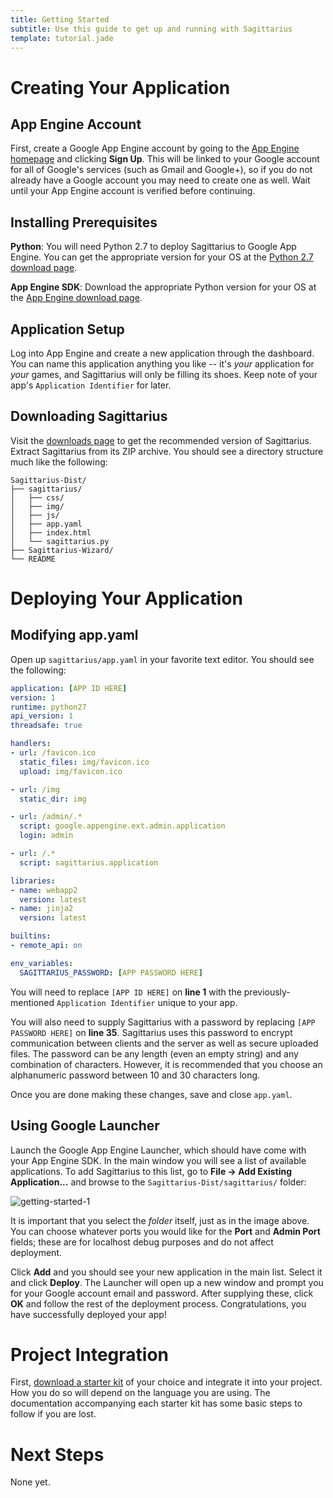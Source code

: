 ```yaml
---
title: Getting Started
subtitle: Use this guide to get up and running with Sagittarius
template: tutorial.jade
---
```


# Creating Your Application

## App Engine Account

First, create a Google App Engine account by going to the [App Engine homepage](https://developers.google.com/appengine/) and clicking **Sign Up**. This will be linked to your Google account for all of Google's services (such as Gmail and Google+), so if you do not already have a Google account you may need to create one as well. Wait until your App Engine account is verified before continuing.

## Installing Prerequisites

**Python**: You will need Python 2.7 to deploy Sagittarius to Google App Engine. You can get the appropriate version for your OS at the [Python 2.7 download page](http://www.python.org/download/releases/2.7/).
					
**App Engine SDK**: Download the appropriate Python version for your OS at the [App Engine download page](https://developers.google.com/appengine/downloads#Google_App_Engine_SDK_for_Python).

## Application Setup

Log into App Engine and create a new application through the dashboard. You can name this application anything you like -- it's *your* application for *your* games, and Sagittarius will only be filling its shoes. Keep note of your app's `Application Identifier` for later.

## Downloading Sagittarius

Visit the [downloads page](https://github.com/willyg302/Sagittarius/releases) to get the recommended version of Sagittarius. Extract Sagittarius from its ZIP archive. You should see a directory structure much like the following:

```
Sagittarius-Dist/
├── sagittarius/
│   ├── css/
│   ├── img/
│   ├── js/
│   ├── app.yaml
│   ├── index.html
│   └── sagittarius.py
├── Sagittarius-Wizard/
└── README
```

# Deploying Your Application

## Modifying app.yaml

Open up `sagittarius/app.yaml` in your favorite text editor. You should see the following:

```yaml
application: [APP ID HERE]
version: 1
runtime: python27
api_version: 1
threadsafe: true

handlers:
- url: /favicon.ico
  static_files: img/favicon.ico
  upload: img/favicon.ico

- url: /img
  static_dir: img

- url: /admin/.*
  script: google.appengine.ext.admin.application
  login: admin

- url: /.*
  script: sagittarius.application

libraries:
- name: webapp2
  version: latest
- name: jinja2
  version: latest

builtins:
- remote_api: on

env_variables:
  SAGITTARIUS_PASSWORD: [APP PASSWORD HERE]
```

You will need to replace `[APP ID HERE]` on **line 1** with the previously-mentioned `Application Identifier` unique to your app.

You will also need to supply Sagittarius with a password by replacing `[APP PASSWORD HERE]` on **line 35**. Sagittarius uses this password to encrypt communication between clients and the server as well as secure uploaded files. The password can be any length (even an empty string) and any combination of characters. However, it is recommended that you choose an alphanumeric password between 10 and 30 characters long.

Once you are done making these changes, save and close `app.yaml`.

## Using Google Launcher

Launch the Google App Engine Launcher, which should have come with your App Engine SDK. In the main window you will see a list of available applications. To add Sagittarius to this list, go to **File &rarr; Add Existing Application...** and browse to the `Sagittarius-Dist/sagittarius/` folder:

![getting-started-1](../img/getting-started-1.jpg)

It is important that you select the *folder* itself, just as in the image above. You can choose whatever ports you would like for the **Port** and **Admin Port** fields; these are for localhost debug purposes and do not affect deployment.

Click **Add** and you should see your new application in the main list. Select it and click **Deploy**. The Launcher will open up a new window and prompt you for your Google account email and password. After supplying these, click **OK** and follow the rest of the deployment process. Congratulations, you have successfully deployed your app!

# Project Integration

First, [download a starter kit](../starter-kits) of your choice and integrate it into your project. How you do so will depend on the language you are using. The documentation accompanying each starter kit has some basic steps to follow if you are lost.

# Next Steps

None yet.
